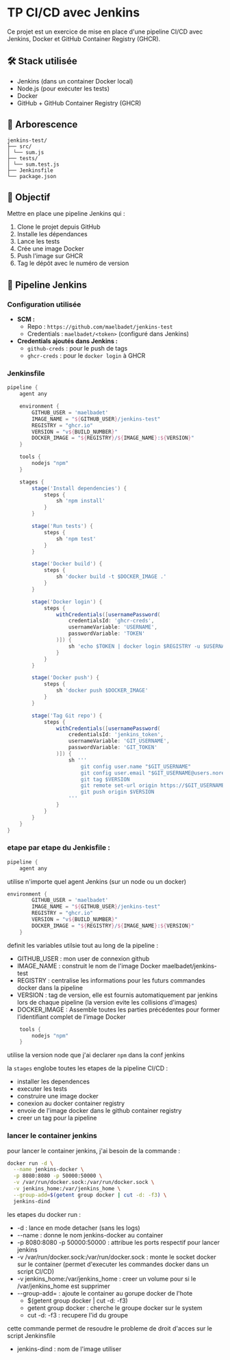 # TP CI/CD avec Jenkins

Ce projet est un exercice de mise en place d'une pipeline CI/CD avec Jenkins, Docker et GitHub Container Registry (GHCR).

## 🛠️ Stack utilisée

- Jenkins (dans un container Docker local)
- Node.js (pour exécuter les tests)
- Docker
- GitHub + GitHub Container Registry (GHCR)

## 📁 Arborescence
```
jenkins-test/
├── src/
│ └── sum.js
├── tests/
│ └── sum.test.js
├── Jenkinsfile
└── package.json
```
## 📌 Objectif

Mettre en place une pipeline Jenkins qui :

1. Clone le projet depuis GitHub
2. Installe les dépendances
3. Lance les tests
4. Crée une image Docker
5. Push l’image sur GHCR
6. Tag le dépôt avec le numéro de version

## 🔁 Pipeline Jenkins

### Configuration utilisée

- **SCM :**
    - Repo : `https://github.com/maelbadet/jenkins-test`
    - Credentials : `maelbadet/<token>` (configuré dans Jenkins)
- **Credentials ajoutés dans Jenkins :**
    - `github-creds` : pour le push de tags
    - `ghcr-creds` : pour le `docker login` à GHCR

### Jenkinsfile

```groovy
pipeline {
    agent any

    environment {
        GITHUB_USER = 'maelbadet'
        IMAGE_NAME = "${GITHUB_USER}/jenkins-test"
        REGISTRY = "ghcr.io"
        VERSION = "v${BUILD_NUMBER}"
        DOCKER_IMAGE = "${REGISTRY}/${IMAGE_NAME}:${VERSION}"
    }

    tools {
        nodejs "npm"
    }

    stages {
        stage('Install dependencies') {
            steps {
                sh 'npm install'
            }
        }

        stage('Run tests') {
            steps {
                sh 'npm test'
            }
        }

        stage('Docker build') {
            steps {
                sh 'docker build -t $DOCKER_IMAGE .'
            }
        }

        stage('Docker login') {
            steps {
                withCredentials([usernamePassword(
                    credentialsId: 'ghcr-creds',
                    usernameVariable: 'USERNAME',
                    passwordVariable: 'TOKEN'
                )]) {
                    sh 'echo $TOKEN | docker login $REGISTRY -u $USERNAME --password-stdin'
                }
            }
        }

        stage('Docker push') {
            steps {
                sh 'docker push $DOCKER_IMAGE'
            }
        }

        stage('Tag Git repo') {
            steps {
                withCredentials([usernamePassword(
                    credentialsId: 'jenkins_token',
                    usernameVariable: 'GIT_USERNAME',
                    passwordVariable: 'GIT_TOKEN'
                )]) {
                    sh '''
                        git config user.name "$GIT_USERNAME"
                        git config user.email "$GIT_USERNAME@users.noreply.github.com"
                        git tag $VERSION
                        git remote set-url origin https://$GIT_USERNAME:$GIT_TOKEN@github.com/maelbadet/jenkins-test.git
                        git push origin $VERSION
                    '''
                }
            }
        }
    }
}

```

### etape par etape du Jenkisfile : 

```groovy
pipeline {
    agent any
```
utilise n'importe quel agent Jenkins (sur un node ou un docker)

```groovy
environment {
        GITHUB_USER = 'maelbadet'
        IMAGE_NAME = "${GITHUB_USER}/jenkins-test"
        REGISTRY = "ghcr.io"
        VERSION = "v${BUILD_NUMBER}"
        DOCKER_IMAGE = "${REGISTRY}/${IMAGE_NAME}:${VERSION}"
    }
```
definit les variables utilsie tout au long de la pipeline :
- GITHUB_USER : mon user de connexion github
- IMAGE_NAME : construit le nom de l'image Docker maelbadet/jenkins-test
- REGISTRY : centralise les informations pour les futurs commandes docker dans la pipeline
- VERSION : tag de version, elle est fournis automatiquement par jenkins lors de chaque pipeline (la version evite les collisions d'images)
- DOCKER_IMAGE : Assemble toutes les parties précédentes pour former l’identifiant complet de l’image Docker

```groovy
    tools {
        nodejs "npm"
    }
```
utilise la version node que j'ai declarer `npm` dans la conf jenkins

la `stages` englobe toutes les etapes de la pipeline CI/CD : 
- installer les dependences
- executer les tests
- construire une image docker
- conexion au docker container registry
- envoie de l'image docker dans le github container registry
- creer un tag pour la pipeline

### lancer le container jenkins

pour lancer le container jenkins, j'ai besoin de la commande :
```bash
docker run -d \
  --name jenkins-docker \
  -p 8080:8080 -p 50000:50000 \
  -v /var/run/docker.sock:/var/run/docker.sock \
  -v jenkins_home:/var/jenkins_home \
  --group-add=$(getent group docker | cut -d: -f3) \
  jenkins-dind

```
les etapes du docker run : 
- -d : lance en mode detacher (sans les logs)
- --name : donne le nom jenkins-docker au container
- -p 8080:8080 -p 50000:50000 : attribue les ports respectif pour lancer jenkins
- -v /var/run/docker.sock:/var/run/docker.sock : monte le socket docker sur le container (permet d'executer les commandes docker dans un script CI/CD)
- -v jenkins_home:/var/jenkins_home : creer un volume pour si le /var/jenkins_home est supprimer
- --group-add= : ajoute le container au gorupe docker de l'hote
  - $(getent group docker | cut -d: -f3)
  - getent group docker : cherche le groupe docker sur le system
  - cut -d: -f3 : recupere l'id du groupe

cette commande permet de resoudre le probleme de droit d'acces sur le script Jenkinsfile
- jenkins-dind : nom de l'image utiliser